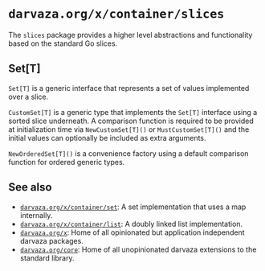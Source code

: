 # `darvaza.org/x/container/slices`

The `slices` package provides a higher level abstractions and functionality
based on the standard Go slices.

## Set[T]

`Set[T]` is a generic interface that represents a set of values implemented over a slice.

`CustomSet[T]` is a generic type that implements the `Set[T]` interface using a sorted slice
underneath. A comparison function is required to be provided at initialization time via
`NewCustomSet[T]()` or `MustCustomSet[T]()` and the initial values can optionally be included
as extra arguments.

`NewOrderedSet[T]()` is a convenience factory using a default comparison function for
ordered generic types.

## See also

* [`darvaza.org/x/container/set`](https://darvaza.org/x/container/set): A set implementation that uses a map internally.
* [`darvaza.org/x/container/list`](https://darvaza.org/x/container/list): A doubly linked list implementation.
* [`darvaza.org/x`](https://github.com/darvaza-proxy/x): Home of all opinionated but application independent darvaza packages.
* [`darvaza.org/core`](https://darvaza.org/core): Home of all unopinionated darvaza extensions to the standard library.
